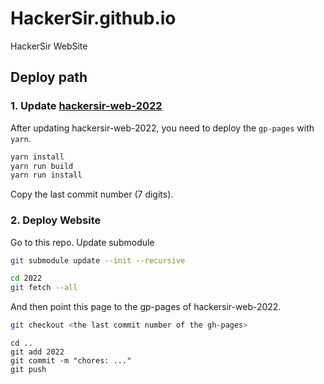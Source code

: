 # HackerSir.github.io
HackerSir WebSite


## Deploy path

### 1. Update [hackersir-web-2022](https://github.com/HackerSir/hackersir-web-2022/tree/master)
After updating hackersir-web-2022, you need to deploy the `gp-pages` with `yarn`.

```bash
yarn install
yarn run build
yarn run install
```

Copy the last commit number (7 digits).

### 2. Deploy Website
Go to this repo. Update submodule
```bash
git submodule update --init --recursive
```

```bash
cd 2022
git fetch --all
```

And then point this page to the gp-pages of hackersir-web-2022.

```bash
git checkout <the last commit number of the gh-pages>
```

```
cd ..
git add 2022
git commit -m "chores: ..."
git push
```
